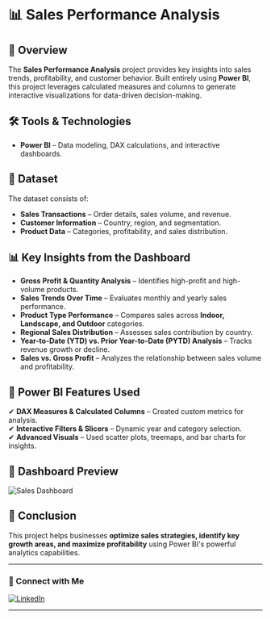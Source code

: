 # 📊 Sales Performance Analysis

## 📌 Overview  
The **Sales Performance Analysis** project provides key insights into sales trends, profitability, and customer behavior. Built entirely using **Power BI**, this project leverages calculated measures and columns to generate interactive visualizations for data-driven decision-making.

## 🛠️ Tools & Technologies  
- **Power BI** – Data modeling, DAX calculations, and interactive dashboards.  

## 📂 Dataset  
The dataset consists of:  
- **Sales Transactions** – Order details, sales volume, and revenue.  
- **Customer Information** – Country, region, and segmentation.  
- **Product Data** – Categories, profitability, and sales distribution.  

## 📊 Key Insights from the Dashboard  
- **Gross Profit & Quantity Analysis** – Identifies high-profit and high-volume products.  
- **Sales Trends Over Time** – Evaluates monthly and yearly sales performance.  
- **Product Type Performance** – Compares sales across **Indoor, Landscape, and Outdoor** categories.  
- **Regional Sales Distribution** – Assesses sales contribution by country.  
- **Year-to-Date (YTD) vs. Prior Year-to-Date (PYTD) Analysis** – Tracks revenue growth or decline.  
- **Sales vs. Gross Profit** – Analyzes the relationship between sales volume and profitability.  

## 🚀 Power BI Features Used  
✔ **DAX Measures & Calculated Columns** – Created custom metrics for analysis.  
✔ **Interactive Filters & Slicers** – Dynamic year and category selection.  
✔ **Advanced Visuals** – Used scatter plots, treemaps, and bar charts for insights.  

## 📸 Dashboard Preview  
![Sales Dashboard](https://raw.githubusercontent.com/YourGitHubUsername/YourRepoName/main/Screenshot%202025-02-21%20155536.png)

## 📢 Conclusion  
This project helps businesses **optimize sales strategies, identify key growth areas, and maximize profitability** using Power BI's powerful analytics capabilities.  

---

### 🔗 Connect with Me  
[![LinkedIn](https://img.shields.io/badge/LinkedIn-Profile-blue)](https://www.linkedin.com/in/rija-r/)  

---

